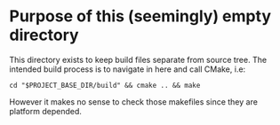 <h1> Purpose of this (seemingly) empty directory </h1>

This directory exists to keep build files separate from source tree.
The intended build process is to navigate in here and call CMake, i.e:
 
` cd "$PROJECT_BASE_DIR/build" && cmake .. && make `

However it makes no sense to check those makefiles since they are platform depended.
